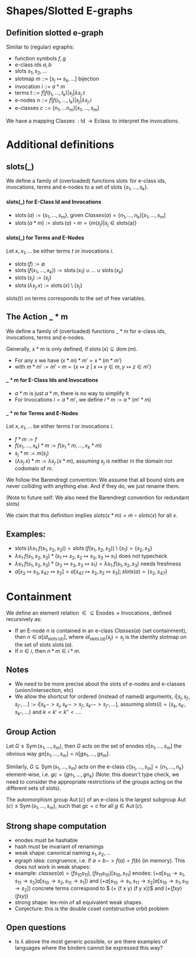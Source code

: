 # Shapes/Slotted E-graphs

## Definition slotted e-graph 

Similar to (regular) egraphs:

- function symbols $f,g$
- e-class ids $a,b$
- slots $s_1, s_2, \ldots$
- slotmap $m$ ::= $[s_j \mapsto s_k, \ldots]$ bijection
- invocation $i$ ::= $a * m$
- terms   $t$ ::= $f | f(t_1, \ldots, t_k) | s_j | \lambda s_j.t$
- e-nodes $n$ ::= $f | f(i_1, \ldots, i_k) | s_j | \lambda s_j.i$
- e-classes $c$ ::= $\{ n_1, \ldots n_m \}[s_1, \ldots, s_m]$

We have a mapping $\operatorname{Classes} : \operatorname{Id} \rightarrow \operatorname{Eclass}$ to interpret the invocations. 

# Additional definitions

## slots(\_)
We define a family of (overloaded) functions $\operatorname{slots}$ for e-class ids, invocations, terms and e-nodes to a set of slots $\{ s_1, \ldots, s_k \}$.

#### slots(\_) for E-Class Id and Invocations
- $\operatorname{slots}(a) := \{s_1, \ldots, s_m \}$, given $Classes(a) = \{ n_1, \ldots, n_k \}[s_1, \ldots, s_m]$
- $\operatorname{slots}(a*m) := \operatorname{slots}(a) \circ m = \{m(s_j) | s_j \in \operatorname{slots(a)} \}$

#### slots(\_) for Terms and E-Nodes
Let $x, x_1, \ldots$ be either terms $t$ or invocations $i$.

- $\operatorname{slots}(f) := \emptyset$
- $\operatorname{slots}(f(x_1, \ldots, x_k)) := \operatorname{slots}(x_1) \cup \ldots \cup \operatorname{slots}(x_k)$
- $\operatorname{slots}(s_j) := \{s_j\}$
- $\operatorname{slots}(\lambda s_j.x) := \operatorname{slots}(x) \setminus \{ s_j \}$

$\operatorname{slots(t)}$ on terms corresponds to the set of free variables.

## The Action \_ * m
We define a family of (overloaded) functions $\_ * m$ for e-class ids, invocations, terms and e-nodes.

Generally, $x*m$ is only defined, if $\operatorname{slots}(x) \subseteq \operatorname{dom}(m)$.

- For any $x$ we have $(x*m)*m' = x*(m*m')$
- with $m*m' := m' \circ m = \{ x \mapsto z ~|~ x \mapsto y \in m, y \mapsto z \in m' \}$

#### \_ * m for E-Class Ids and Invocations
- $a*m$ is just $a*m$, there is no way to simplify it
- For Invocations $i = a*m'$, we define $i*m := a*(m'*m)$

#### \_ * m for Terms and E-Nodes
Let $x, x_1, \ldots$ be either terms $t$ or invocations $i$.

- $f * m := f$
- $f(x_1, \ldots, x_k) * m := f(x_1 * m, \ldots, x_k * m)$
- $s_j * m := m(s_j)$
- $(\lambda s_j.x) * m := \lambda s_j. (x * m)$, assuming $s_j$ is neither in the domain nor codomain of $m$.

We follow the Barendregt convention: We assume that all bound slots are never colliding with anything else. And if they do, we just rename them.

(Note to future self: We also need the Barendregt convention for redundant slots)

We claim that this definition implies $slots(x*m) = m \circ slots(x)$ for all $x$.

## Examples: 
- $\operatorname{slots}(\lambda s_1. f(s_1,s_2,s_3)) = \operatorname{slots}(f(s_1,s_2,s_3)) \setminus \{s_1\} = \{s_2, s_3\}$ 
- $\lambda s_1. f(s_1,s_2,s_3) * (s_1 \mapsto s_2, s_2 \mapsto s_3,s_3 \mapsto s_1)$ does not typecheck
- $\lambda s_1. f(s_1,s_2,s_3) * (s_2 \mapsto s_3,s_3 \mapsto s_1) = \lambda s_1. f(s_1,s_2,s_3)$ needs freshness
- $a[s_2 \mapsto s_3, s_47 \mapsto s_2] =  a[s_47 \mapsto s_2, s_2 \mapsto s_3]; slots(a) = \{ s_2, s_47 \}$

# Containment
We define an element relation $\in \subseteq \operatorname{Enodes} \times \operatorname{Invocations}$, defined recursively as:

- If an E-node $n$ is contained in an e-class $Classes(a)$ (set containment), then $n \in a[id_{\operatorname{slots}(a)}]$, where $id_{\operatorname{slots}(a)}(s_j) = s_j$ is the identity slotmap on the set of slots $\operatorname{slots}(a)$.
- If $n \in i$, then $n*m \in i*m$.

## Notes
- We need to be more precise about the slots of e-nodes and e-classes (union/intersection, etc)
- We allow the shortcut for ordered (instead of named) arguments, $i[s_j, s_{j'}, s_{j''}, ...] := i[s_k -> s_j, s_{k'} -> s_{j'}, s_{k''} -> s_{j''}, ...]$, assuming $slots(i) = \{s_k, s_{k'}, s_{k''}, ...\}$ and $k < k' < k'' < ...$.
  
## Group Action

Let $G \leq \operatorname{Sym}(s_1,\ldots,s_m)$, then $G$ acts on the set of enodes $n[s_1,\ldots,s_m]$ the obvious way $g n[s_1,\ldots,s_m] = n[g s_1, \ldots, g s_m]$. 

Similarly, $G \subseteq \operatorname{Sym}(s_1,\ldots,s_m)$ acts on the e-class $c[s_1, \ldots, s_m] = \{n_1, \ldots, n_k\}$ element-wise, i.e. $g c = \{ g n_1, \ldots, g n_k \}$ (Note: this doesn't type check, we need to consider the appropriate restrictions of the groups acting on the different sets of slots).

The automorphism group $\operatorname{Aut}(c)$ of an e-class is the largest subgroup $\operatorname{Aut}(c) \leq \operatorname{Sym}(s_1,\ldots,s_m)$, such that $g c = c$ for all $g \in \operatorname{Aut}(c)$.

## Strong shape computation

- enodes must be hashable
- hash must be invariant of renamings
- weak shape: canonical naming $s_1, s_2, \ldots$
- egraph idea: congruence, i.e. if $a = b -> f(a) = f(b)$ (in memory). This does not work in weak shapes:
- example: $classes(a) = {(f s_10 s_11), (f s_11 s_10)}[s_10,s_11]$
  enodes: $(+ a[s_10 \to s_1,s_11 \to s_2] a[s_10 \to s_2,s_11 \to s_1])$ and $(+ a[s_10 \to s_1,s_11 \to s_2] a[s_10 \to s_1,s_11 \to s_2])$
  concrete terms correspond to $ (+ (f x y) (f y x))$ and $(+ (f x y) (f x y))$
- strong shape: lex-min of all equivalent weak shapes.
- Conjecture: this is the double coset contstructive orbit problem


## Open questions
- Is $\lambda$ above the most generic possible, or are there examples of languages where the binders cannot be expressed this way?
